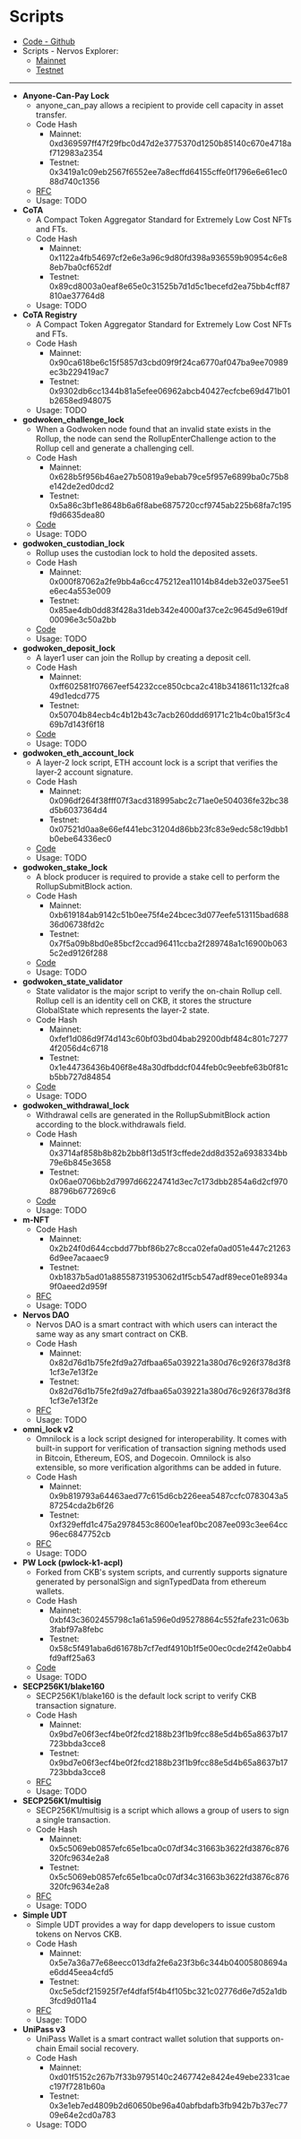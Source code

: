 # Scripts

* [Code - Github](https://github.com/nervosnetwork/ckb-production-scripts/tree/master/c)
* Scripts - Nervos Explorer:
  * [Mainnet](https://explorer.nervos.org/scripts)
  * [Testnet](https://pudge.explorer.nervos.org/scripts)
---

* **Anyone-Can-Pay Lock**
  * anyone_can_pay allows a recipient to provide cell capacity in asset transfer.
  * Code Hash  
    * Mainnet: 0xd369597ff47f29fbc0d47d2e3775370d1250b85140c670e4718af712983a2354
    * Testnet: 0x3419a1c09eb2567f6552ee7a8ecffd64155cffe0f1796e6e61ec088d740c1356
  * [RFC](https://github.com/nervosnetwork/rfcs/blob/master/rfcs/0026-anyone-can-pay/0026-anyone-can-pay.md)
  * Usage: TODO
* **CoTA**
  * A Compact Token Aggregator Standard for Extremely Low Cost NFTs and FTs.
  * Code Hash  
    * Mainnet: 0x1122a4fb54697cf2e6e3a96c9d80fd398a936559b90954c6e88eb7ba0cf652df
    * Testnet: 0x89cd8003a0eaf8e65e0c31525b7d1d5c1becefd2ea75bb4cff87810ae37764d8
  * Usage: TODO
* **CoTA Registry**
  * A Compact Token Aggregator Standard for Extremely Low Cost NFTs and FTs.
  * Code Hash  
    * Mainnet: 0x90ca618be6c15f5857d3cbd09f9f24ca6770af047ba9ee70989ec3b229419ac7
    * Testnet: 0x9302db6cc1344b81a5efee06962abcb40427ecfcbe69d471b01b2658ed948075
  * Usage: TODO
* **godwoken_challenge_lock**
  * When a Godwoken node found that an invalid state exists in the Rollup, the node can send the RollupEnterChallenge action to the Rollup cell and generate a challenging cell.
  * Code Hash  
    * Mainnet: 0x628b5f956b46ae27b50819a9ebab79ce5f957e6899ba0c75b8e142de2ed0dcd2
    * Testnet: 0x5a86c3bf1e8648b6a6f8abe6875720ccf9745ab225b68fa7c195f9d6635dea80
  * [Code](https://github.com/godwokenrises/godwoken/tree/develop/gwos/contracts/challenge-lock)
  * Usage: TODO
* **godwoken_custodian_lock**
  * Rollup uses the custodian lock to hold the deposited assets.
  * Code Hash  
    * Mainnet: 0x000f87062a2fe9bb4a6cc475212ea11014b84deb32e0375ee51e6ec4a553e009
    * Testnet: 0x85ae4db0dd83f428a31deb342e4000af37ce2c9645d9e619df00096e3c50a2bb
  * [Code](https://github.com/godwokenrises/godwoken/tree/develop/gwos/contracts/custodian-lock)
  * Usage: TODO
* **godwoken_deposit_lock**
  * A layer1 user can join the Rollup by creating a deposit cell.
  * Code Hash  
    * Mainnet: 0xff602581f07667eef54232cce850cbca2c418b3418611c132fca849d1edcd775
    * Testnet: 0x50704b84ecb4c4b12b43c7acb260ddd69171c21b4c0ba15f3c469b7d143f6f18
  * [Code](https://github.com/godwokenrises/godwoken/tree/develop/gwos/contracts/deposit-lock)
  * Usage: TODO
* **godwoken_eth_account_lock**
  * A layer-2 lock script, ETH account lock is a script that verifies the layer-2 account signature.
  * Code Hash  
    * Mainnet: 0x096df264f38fff07f3acd318995abc2c71ae0e504036fe32bc38d5b6037364d4
    * Testnet: 0x07521d0aa8e66ef441ebc31204d86bb23fc83e9edc58c19dbb1b0ebe64336ec0
  * [Code](https://github.com/godwokenrises/godwoken/tree/develop/gwos/contracts/eth-account-lock)
  * Usage: TODO
* **godwoken_stake_lock**
  * A block producer is required to provide a stake cell to perform the RollupSubmitBlock action.
  * Code Hash  
    * Mainnet: 0xb619184ab9142c51b0ee75f4e24bcec3d077eefe513115bad68836d06738fd2c
    * Testnet: 0x7f5a09b8bd0e85bcf2ccad96411ccba2f289748a1c16900b0635c2ed9126f288
  * [Code](https://github.com/godwokenrises/godwoken/tree/develop/gwos/contracts/stake-lock)
  * Usage: TODO
* **godwoken_state_validator**
  * State validator is the major script to verify the on-chain Rollup cell. Rollup cell is an identity cell on CKB, it stores the structure GlobalState which represents the layer-2 state.
  * Code Hash  
    * Mainnet: 0xfef1d086d9f74d143c60bf03bd04bab29200dbf484c801c72774f2056d4c6718
    * Testnet: 0x1e44736436b406f8e48a30dfbddcf044feb0c9eebfe63b0f81cb5bb727d84854
  * [Code](https://github.com/godwokenrises/godwoken/tree/develop/gwos/contracts/state-validator)
  * Usage: TODO
* **godwoken_withdrawal_lock**
  * Withdrawal cells are generated in the RollupSubmitBlock action according to the block.withdrawals field.
  * Code Hash  
    * Mainnet: 0x3714af858b8b82b2bb8f13d51f3cffede2dd8d352a6938334bb79e6b845e3658
    * Testnet: 0x06ae0706bb2d7997d66224741d3ec7c173dbb2854a6d2cf97088796b677269c6
  * [Code](https://github.com/godwokenrises/godwoken/tree/develop/gwos/contracts/withdrawal-lock)
  * Usage: TODO
* **m-NFT**
  * Code Hash  
    * Mainnet: 0x2b24f0d644ccbdd77bbf86b27c8cca02efa0ad051e447c212636d9ee7acaaec9
    * Testnet: 0xb1837b5ad01a88558731953062d1f5cb547adf89ece01e8934a9f0aeed2d959f
  * [RFC]()
  * Usage: TODO
* **Nervos DAO**
  * Nervos DAO is a smart contract with which users can interact the same way as any smart contract on CKB.
  * Code Hash  
    * Mainnet: 0x82d76d1b75fe2fd9a27dfbaa65a039221a380d76c926f378d3f81cf3e7e13f2e
    * Testnet: 0x82d76d1b75fe2fd9a27dfbaa65a039221a380d76c926f378d3f81cf3e7e13f2e
  * [RFC](https://github.com/nervosnetwork/rfcs/blob/master/rfcs/0023-dao-deposit-withdraw/0023-dao-deposit-withdraw.md)
  * Usage: TODO
* **omni_lock v2**
  * Omnilock is a lock script designed for interoperability. It comes with built-in support for verification of transaction signing methods used in Bitcoin, Ethereum, EOS, and Dogecoin. Omnilock is also extensible, so more verification algorithms can be added in future.
  * Code Hash  
    * Mainnet: 0x9b819793a64463aed77c615d6cb226eea5487ccfc0783043a587254cda2b6f26
    * Testnet: 0xf329effd1c475a2978453c8600e1eaf0bc2087ee093c3ee64cc96ec6847752cb
  * [RFC](https://github.com/nervosnetwork/rfcs/tree/master/rfcs/0042-omnilock)
  * Usage: TODO
* **PW Lock (pwlock-k1-acpl)**
  * Forked from CKB's system scripts, and currently supports signature generated by personalSign and signTypedData from ethereum wallets.
  * Code Hash  
    * Mainnet: 0xbf43c3602455798c1a61a596e0d95278864c552fafe231c063b3fabf97a8febc
    * Testnet: 0x58c5f491aba6d61678b7cf7edf4910b1f5e00ec0cde2f42e0abb4fd9aff25a63
  * [Code](https://github.com/lay2dev/pw-lock/)
  * Usage: TODO
* **SECP256K1/blake160**
  * SECP256K1/blake160 is the default lock script to verify CKB transaction signature.
  * Code Hash  
    * Mainnet: 0x9bd7e06f3ecf4be0f2fcd2188b23f1b9fcc88e5d4b65a8637b17723bbda3cce8
    * Testnet: 0x9bd7e06f3ecf4be0f2fcd2188b23f1b9fcc88e5d4b65a8637b17723bbda3cce8
  * [RFC](https://github.com/nervosnetwork/rfcs/blob/master/rfcs/0024-ckb-genesis-script-list/0024-ckb-genesis-script-list.md#secp256k1blake160)
  * Usage: TODO
* **SECP256K1/multisig**
  * SECP256K1/multisig is a script which allows a group of users to sign a single transaction.
  * Code Hash  
    * Mainnet: 0x5c5069eb0857efc65e1bca0c07df34c31663b3622fd3876c876320fc9634e2a8
    * Testnet: 0x5c5069eb0857efc65e1bca0c07df34c31663b3622fd3876c876320fc9634e2a8
  * [RFC](https://github.com/nervosnetwork/rfcs/blob/master/rfcs/0024-ckb-genesis-script-list/0024-ckb-genesis-script-list.md#secp256k1multisig)
  * Usage: TODO
* **Simple UDT**
  * Simple UDT provides a way for dapp developers to issue custom tokens on Nervos CKB.
  * Code Hash  
    * Mainnet: 0x5e7a36a77e68eecc013dfa2fe6a23f3b6c344b04005808694ae6dd45eea4cfd5
    * Testnet: 0xc5e5dcf215925f7ef4dfaf5f4b4f105bc321c02776d6e7d52a1db3fcd9d011a4
  * [RFC](https://github.com/nervosnetwork/rfcs/blob/master/rfcs/0025-simple-udt/0025-simple-udt.md)
  * Usage: TODO
* **UniPass v3**
  * UniPass Wallet is a smart contract wallet solution that supports on-chain Email social recovery.
  * Code Hash  
    * Mainnet: 0xd01f5152c267b7f33b9795140c2467742e8424e49ebe2331caec197f7281b60a
    * Testnet: 0x3e1eb7ed4809b2d60650be96a40abfbdafb3fb942b7b37ec7709e64e2cd0a783
  * Usage: TODO

